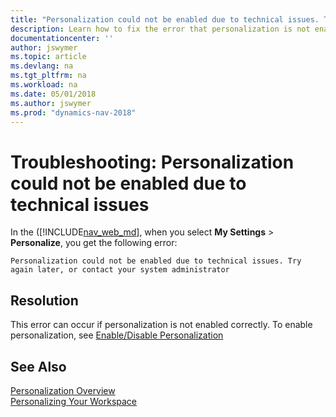 ```yaml
---
title: "Personalization could not be enabled due to technical issues. Try again later, or contact your system administrator"
description: Learn how to fix the error that personalization is not enabled.
documentationcenter: ''
author: jswymer
ms.topic: article
ms.devlang: na
ms.tgt_pltfrm: na
ms.workload: na
ms.date: 05/01/2018
ms.author: jswymer
ms.prod: "dynamics-nav-2018"
---
```

# Troubleshooting: Personalization could not be enabled due to technical issues
In the ([!INCLUDE[nav_web_md](includes/nav_web_md.md)], when you select **My Settings** > **Personalize**, you get the following error:

`Personalization could not be enabled due to technical issues. Try again later, or contact your system administrator`

## Resolution
This error can occur if personalization is not enabled correctly. To enable personalization, see [Enable/Disable Personalization](ui-personalization-manage.md#EnablePersonalization)

## See Also
[Personalization Overview](ui-personalization-overview.md)  
[Personalizing Your Workspace](ui-personalization-user.md)  